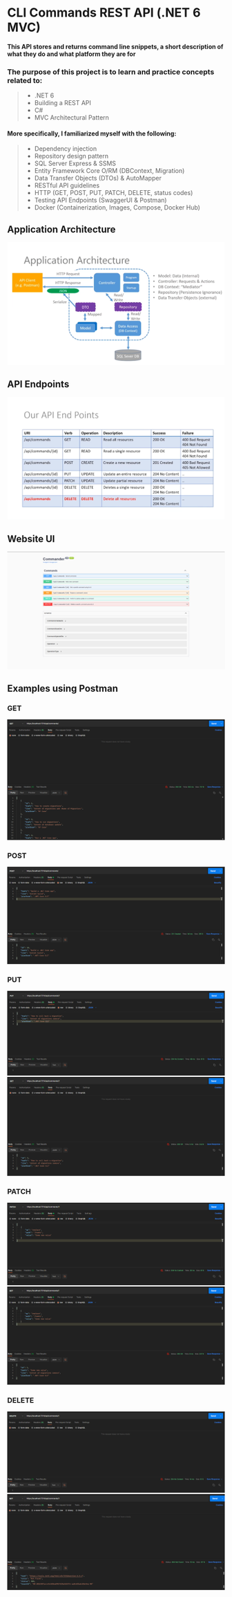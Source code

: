 # CLI Commands REST API (.NET 6 MVC)
**This API stores and returns command line snippets, a short description of what they do and what platform they are for**
### The purpose of this project is to learn and practice concepts related to:
> - .NET 6
> - Building a REST API
> - C#
> - MVC Architectural Pattern
#### More specifically, I familiarized myself with the following:
> - Dependency injection
> - Repository design pattern
> - SQL Server Express & SSMS
> - Entity Framework Core O/RM (DBContext, Migration)
> - Data Transfer Objects (DTOs) & AutoMapper
> - RESTful API guidelines
> - HTTP (GET, POST, PUT, PATCH, DELETE, status codes)
> - Testing API Endpoints (SwaggerUI & Postman)
> - Docker (Containerization, Images, Compose, Docker Hub)

## Application Architecture
![image](https://github.com/nasif-mahmood/.NET6-MVC-REST-API/blob/master/images/architecture.png)

## API Endpoints
![image](https://github.com/nasif-mahmood/.NET6-MVC-REST-API/blob/master/images/apiendpoints.png)

## Website UI
![image](https://github.com/nasif-mahmood/.NET6-MVC-REST-API/blob/master/images/ui.png)

## Examples using Postman
### GET
![image](https://github.com/nasif-mahmood/.NET6-MVC-REST-API/blob/master/images/get.png)
### POST
![image](https://github.com/nasif-mahmood/.NET6-MVC-REST-API/blob/master/images/post.png)
### PUT
![image](https://github.com/nasif-mahmood/.NET6-MVC-REST-API/blob/master/images/put1.png)
![image](https://github.com/nasif-mahmood/.NET6-MVC-REST-API/blob/master/images/put2.png)
### PATCH
![image](https://github.com/nasif-mahmood/.NET6-MVC-REST-API/blob/master/images/patch1.png)
![image](https://github.com/nasif-mahmood/.NET6-MVC-REST-API/blob/master/images/patch2.png)
### DELETE
![image](https://github.com/nasif-mahmood/.NET6-MVC-REST-API/blob/master/images/delete1.png)
![image](https://github.com/nasif-mahmood/.NET6-MVC-REST-API/blob/master/images/delete2.png)
